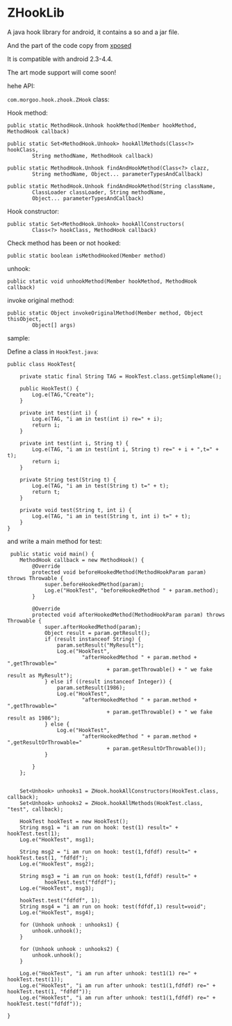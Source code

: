 ZHookLib
========

A java hook library  for android, it contains a so and a jar file.

And the part of the code copy from [xposed](https://github.com/rovo89/Xposed)

It is compatible with android 2.3-4.4.

The art mode support will come soon!

hehe
API:

`com.morgoo.hook.zhook.ZHook` class:

Hook method:
        
	public static MethodHook.Unhook hookMethod(Member hookMethod, MethodHook callback)
        
    public static Set<MethodHook.Unhook> hookAllMethods(Class<?> hookClass,
			String methodName, MethodHook callback)
			
    public static MethodHook.Unhook findAndHookMethod(Class<?> clazz,
			String methodName, Object... parameterTypesAndCallback)
			
	public static MethodHook.Unhook findAndHookMethod(String className,
			ClassLoader classLoader, String methodName,
			Object... parameterTypesAndCallback)
        
Hook constructor:

    public static Set<MethodHook.Unhook> hookAllConstructors(
			Class<?> hookClass, MethodHook callback)           

Check method has been or not hooked:
    
    public static boolean isMethodHooked(Member method)

unhook:

	public static void unhookMethod(Member hookMethod, MethodHook callback)

invoke original method:

	public static Object invokeOriginalMethod(Member method, Object thisObject,
			Object[] args)

sample:

Define a class in `HookTest.java`:
    
    public class HookTest{
        
        private static final String TAG = HookTest.class.getSimpleName();
        
        public HookTest() {
            Log.e(TAG,"Create");
        }

        private int test(int i) {
            Log.e(TAG, "i am in test(int i) re=" + i);
            return i;
        }

        private int test(int i, String t) {
            Log.e(TAG, "i am in test(int i, String t) re=" + i + ",t=" + t);
            return i;
        }

        private String test(String t) {
            Log.e(TAG, "i am in test(String t) t=" + t);
            return t;
        }

        private void test(String t, int i) {
            Log.e(TAG, "i am in test(String t, int i) t=" + t);
        } 
    }
  
 
and write a main method for test:


     public static void main() {
        MethodHook callback = new MethodHook() {
            @Override
            protected void beforeHookedMethod(MethodHookParam param) throws Throwable {
                super.beforeHookedMethod(param);
                Log.e("HookTest", "beforeHookedMethod " + param.method);
            }

            @Override
            protected void afterHookedMethod(MethodHookParam param) throws Throwable {
                super.afterHookedMethod(param);
                Object result = param.getResult();
                if (result instanceof String) {
                    param.setResult("MyResult");
                    Log.e("HookTest",
                            "afterHookedMethod " + param.method + ",getThrowable="
                                    + param.getThrowable() + " we fake result as MyResult");
                } else if ((result instanceof Integer)) {
                    param.setResult(1986);
                    Log.e("HookTest",
                            "afterHookedMethod " + param.method + ",getThrowable="
                                    + param.getThrowable() + " we fake result as 1986");
                } else {
                    Log.e("HookTest",
                            "afterHookedMethod " + param.method + ",getResultOrThrowable="
                                    + param.getResultOrThrowable());
                }

            }
        };
        
        
        Set<Unhook> unhooks1 = ZHook.hookAllConstructors(HookTest.class, callback);
        Set<Unhook> unhooks2 = ZHook.hookAllMethods(HookTest.class, "test", callback);

        HookTest hookTest = new HookTest();
        String msg1 = "i am run on hook: test(1) result=" + hookTest.test(1);
        Log.e("HookTest", msg1);

        String msg2 = "i am run on hook: test(1,fdfdf) result=" + hookTest.test(1, "fdfdf");
        Log.e("HookTest", msg2);

        String msg3 = "i am run on hook: test(1,fdfdf) result=" +
                hookTest.test("fdfdf");
        Log.e("HookTest", msg3);

        hookTest.test("fdfdf", 1);
        String msg4 = "i am run on hook: test(fdfdf,1) result=void";
        Log.e("HookTest", msg4);

        for (Unhook unhook : unhooks1) {
            unhook.unhook();
        }

        for (Unhook unhook : unhooks2) {
            unhook.unhook();
        }

        Log.e("HookTest", "i am run after unhook: test1(1) re=" + hookTest.test(1));
        Log.e("HookTest", "i am run after unhook: test1(1,fdfdf) re=" + hookTest.test(1, "fdfdf"));
        Log.e("HookTest", "i am run after unhook: test1(1,fdfdf) re=" + hookTest.test("fdfdf"));

    }

